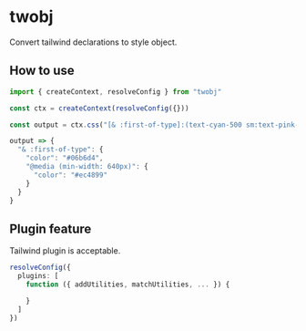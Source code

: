 # twobj

Convert tailwind declarations to style object.

## How to use

```ts
import { createContext, resolveConfig } from "twobj"

const ctx = createContext(resolveConfig({}))

const output = ctx.css("[& :first-of-type]:(text-cyan-500 sm:text-pink-500)")

output => {
  "& :first-of-type": {
    "color": "#06b6d4",
    "@media (min-width: 640px)": {
      "color": "#ec4899"
    }
  }
}
```

## Plugin feature

Tailwind plugin is acceptable.

```ts
resolveConfig({
  plugins: [
    function ({ addUtilities, matchUtilities, ... }) {

    }
  ]
})
```
